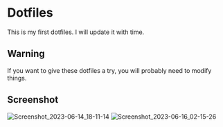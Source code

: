 # Dotfiles
This is my first dotfiles. I will update it with time.
## Warning
If you want to give these dotfiles a try, you will probably need to modify things.
## Screenshot
![Screenshot_2023-06-14_18-11-14](https://github.com/3xg3lin/Dotfiles/assets/73038148/6786852d-2278-40c7-8534-333034721328)
![Screenshot_2023-06-16_02-15-26](https://github.com/3xg3lin/dotfiles/assets/73038148/e179b358-590e-4268-82ab-999716cbb6c2)
